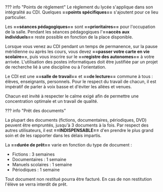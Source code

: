 ??? info "Points de règlement"
Le règlement du lycée s'applique dans son intégralité au CDI. Quelques **==points spécifiques==** s'ajoutent pour ce lieu particulier.

Les **==séances pédagogiques==** sont **==prioritaires==** pour l'occupation de la salle.
Pendant les séances pédagogiques l'**==accès aux individuels==** reste possible en fonction de la place disponible.
    
Lorsque vous venez au CDI pendant un temps de permanence, sur la pause méridienne ou après les cours, vous devez **==passer votre carte en vie scolaire==**, puis vous inscrire sur le **==registre des autonomes==** à votre arrivée. L'utilisation des postes informatiques doit être justifiée par un projet de recherche lié à une discipline ou à l'orientation.
    
Le CDI est une **==salle de travail==** et **==de lecture==** commune à tous : élèves, enseignants, personnels. Pour le respect du travail de chacun, il est impératif de parler à voix basse et d'éviter les allées et venues.

Chacun est invité à respecter le calme exigé afin de permettre une concentration optimale et un travail de qualité.


??? info "Prêt des documents"

La plupart des documents (fictions, documentaires, périodiques, DVD) peuvent être empruntés, jusqu'à 3 documents à la fois.
Par respect des autres utilisateurs, il est **==INDISPENSABLE==** d'en prendre le plus grand soin et de les rapporter dans les délais impartis.
    
La **==durée de prêt==** varie en fonction du type de document :

* Fictions : 3 semaines
* Documentaires : 1 semaine
* Manuels scolaires : 1 semaine
* Périodiques : 1 semaine

Tout document non restitué pourra être facturé.
En cas de non restitution l'élève se verra interdit de prêt.
